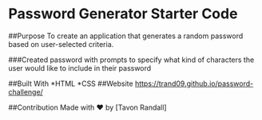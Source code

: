 # Password Generator Starter Code

##Purpose To create an application that generates a random password based on user-selected criteria.

###Created password with prompts to specify what kind of characters the user would like to include in their password

##Built With *HTML *CSS ##Website https://trand09.github.io/password-challenge/

##Contribution Made with ❤️ by [Tavon Randall]